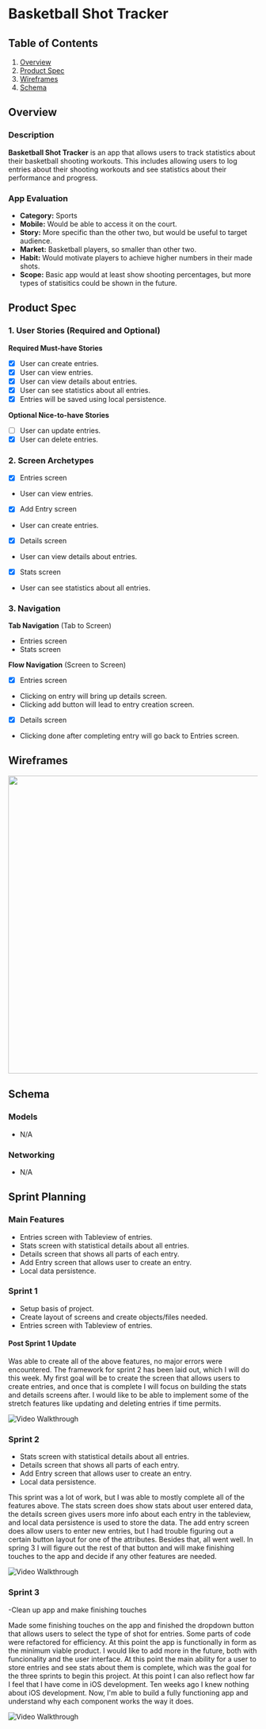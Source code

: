 # Basketball Shot Tracker

## Table of Contents

1. [Overview](#Overview)
2. [Product Spec](#Product-Spec)
3. [Wireframes](#Wireframes)
4. [Schema](#Schema)

## Overview

### Description

**Basketball Shot Tracker** is an app that allows users to track statistics about their basketball shooting workouts. This includes allowing users to log entries about their shooting workouts and see statistics about their performance and progress.

### App Evaluation

- **Category:** Sports
- **Mobile:** Would be able to access it on the court.
- **Story:** More specific than the other two, but would be useful to target audience.
- **Market:** Basketball players, so smaller than other two.
- **Habit:** Would motivate players to achieve higher numbers in their made shots.
- **Scope:** Basic app would at least show shooting percentages, but more types of statisitics could be shown in the future.

## Product Spec

### 1. User Stories (Required and Optional)

**Required Must-have Stories**

- [x] User can create entries.
- [x] User can view entries.
- [x] User can view details about entries.
- [x] User can see statistics about all entries.
- [x] Entries will be saved using local persistence.

**Optional Nice-to-have Stories**
- [ ] User can update entries.
- [x] User can delete entries.

### 2. Screen Archetypes

- [x] Entries screen
* User can view entries.
- [x] Add Entry screen
* User can create entries.
- [x] Details screen
* User can view details about entries.
- [x] Stats screen
* User can see statistics about all entries.

### 3. Navigation

**Tab Navigation** (Tab to Screen)

* Entries screen
* Stats screen

**Flow Navigation** (Screen to Screen)

- [x] Entries screen
* Clicking on entry will bring up details screen.
* Clicking add button will lead to entry creation screen.
- [x] Details screen
* Clicking done after completing entry will go back to Entries screen.

## Wireframes

<img src="2023-11-07 01-25.pdf" width="600" />

## Schema 

### Models

- N/A

### Networking

- N/A

## Sprint Planning

### Main Features
- Entries screen with Tableview of entries.
- Stats screen with statistical details about all entries.
- Details screen that shows all parts of each entry.
- Add Entry screen that allows user to create an entry.
- Local data persistence.

### Sprint 1
- Setup basis of project.
- Create layout of screens and create objects/files needed.
- Entries screen with Tableview of entries.

#### Post Sprint 1 Update

Was able to create all of the above features, no major errors were encountered. The framework for sprint 2 has been laid out, which I will do this week. My first goal will be to create the screen that allows users to create entries, and once that is complete I will focus on building the stats and details screens after. I would like to be able to implement some of the stretch features like updating and deleting entries if time permits.

<img src='ProjCapstoneWalkthrough.gif' title='Proj Capstone Sprint 1 Walkthrough gif' width='' alt='Video Walkthrough' />

### Sprint 2
- Stats screen with statistical details about all entries.
- Details screen that shows all parts of each entry.
- Add Entry screen that allows user to create an entry.
- Local data persistence.

This sprint was a lot of work, but I was able to mostly complete all of the features above. The stats screen does show stats about user entered data, the details screen gives users more info about each entry in the tableview, and local data persistence is used to store the data. The add entry screen does allow users to enter new entries, but I had trouble figuring out a certain button layout for one of the attributes. Besides that, all went well. In spring 3 I will figure out the rest of that button and will make finishing touches to the app and decide if any other features are needed. 

<img src='ProjCapstoneSprint2Walkthrough.gif' title='Proj Capstone Sprint 2 Walkthrough gif' width='' alt='Video Walkthrough' />

### Sprint 3
-Clean up app and make finishing touches

Made some finishing touches on the app and finished the dropdown button that allows users to select the type of shot for entries. Some parts of code were refactored for efficiency. At this point the app is functionally in form as the minimum viable product. I would like to add more in the future, both with funcionality and the user interface. At this point the main ability for a user to store entries and see stats about them is complete, which was the goal for the three sprints to begin this project. At this point I can also reflect how far I feel that I have come in iOS development. Ten weeks ago I knew nothing about iOS development. Now, I'm able to build a fully functioning app and understand why each component works the way it does.

<img src='ProjCapstoneSprint3Walkthrough.gif' title='Proj Capstone Sprint 3 Walkthrough gif' width='' alt='Video Walkthrough' />

